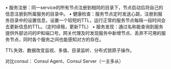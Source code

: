  • 服务注册：同一service的所有节点注册到相同的目录下，节点启动后将自己的信息注册到所属服务的目录中。
 • 健康检查：服务节点定时发送心跳，注册到服务目录中的设置信息，设置一个较短的TTL，运行正常的服务节点每隔一段时间会去更新信息的TTL。（定时续租，更新TTL）
 • 服务发现：通过名称能查询到服务提供外部访问的IP和端口号。网关代理及时发现服务中新增节点、丢弃不可用的服务节点，同时各个服务之间也能感知对方的存在。

TTL失效、数据改变监视、多值、目录监听、分布式锁原子操作。

对比consul：
Consul Agent、Consul Server（一主多从）
